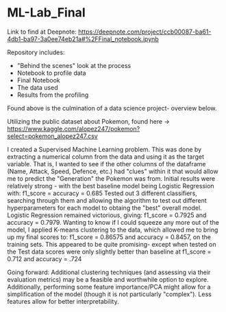 # ML-Lab_Final

Link to find at Deepnote: https://deepnote.com/project/ccb00087-ba61-4db1-ba97-3a0ee74eb21a#%2FFinal_notebook.ipynb

Repository includes:
  - "Behind the scenes" look at the process
  - Notebook to profile data
  - Final Notebook
  - The data used
  - Results from the profiling

Found above is the culmination of a data science project- overview below.

Utilizing the public dataset about Pokemon, found here -> https://www.kaggle.com/alopez247/pokemon?select=pokemon_alopez247.csv

I created a Supervised Machine Learning problem. This was done by extracting a numerical column from the data and using it as the target variable. That is, I wanted to see if the other columns of the dataframe (Name, Attack, Speed, Defence, etc.) had "clues" within it that would allow me to predict the "Generation" the Pokemon was from.
Initial results were relatively strong - with the best baseline model being Logistic Regression with: f1_score = accuracy = 0.685
Tested out 3 different classifiers, searching through them and allowing the algorithm to test out different hyperparameters for each model to obtaing the "best" overall model. Logistic Regression remained victorious, giving: f1_score = 0.7925 and accuracy = 0.7979.
Wanting to know if I could squeeze any more out of the model, I applied K-means clustering to the data, which allowed me to bring up my final scores to: f1_score = 0.86575 and accuracy = 0.8457, on the training sets.
This appeared to be quite promising- except when tested on the Test data scores were only slightly better than baseline at f1_score = 0.712 and accuracy = .724

Going forward: Additional clustering techniques (and assessing via their evaluation metrics) may be a feasible and worthwhile option to explore. Additionally, performing some feature importance/PCA might allow for a simplification of the model (though it is not particularly "complex"). Less features allow for better interpretability.
